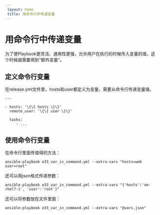 ```yaml
---
 layout: home
 title: 用命令行中传递变量
---
```


# 用命令行中传递变量
为了使Playbook更灵活、通用性更强，允许用户在执行的时候传入变量的值，这个时候就需要用到“额外变量”。

## 定义命令行变量

在release.yml文件里，hosts和user都定义为变量，需要从命令行传递变量值。

```
---

- hosts: '\{\{ hosts \}\}'
  remote_user: '\{\{ user \}\}'

  tasks:
     - ...

```

## 使用命令行变量

在命令行里面传值得的方法：  

```
ansible-playbook e33_var_in_command.yml --extra-vars "hosts=web user=root"

```

还可以用json格式传递参数：  

```
ansible-playbook e33_var_in_command.yml --extra-vars "{'hosts':'vm-rhel7-1', 'user':'root'}"

```

还可以将参数放在文件里面：  

```
ansible-playbook e33_var_in_command.yml --extra-vars "@vars.json"

```

